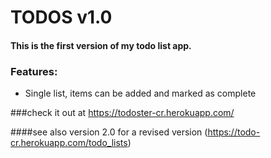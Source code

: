 # TODOS v1.0

#### This is the first version of my todo list app.

### Features:
* Single list, items can be added and marked as complete

###check it out at https://todoster-cr.herokuapp.com/

####see also version 2.0 for a revised version (https://todo-cr.herokuapp.com/todo_lists)
